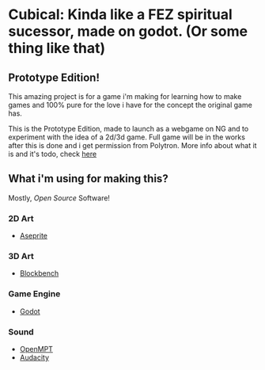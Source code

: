 # Cubical: Kinda like a FEZ spiritual sucessor, made on godot. (Or some thing like that)
## Prototype Edition! 
This amazing project is for a game i'm making for learning how to make games and 100% pure for the love i have for the concept the original game has. 

This is the Prototype Edition, made to launch as a webgame on NG and to experiment with the idea of a 2d/3d game. Full game will be in the works after this is done and i get permission from Polytron. More info about what it is and it's todo, check [here](https://github.com/Nhoque3786/cubicalprototype/wiki/Prototype-Edition!)

## What i'm using for making this?
Mostly, *Open Source* Software!

### 2D Art
- [Aseprite](https://aseprite.org/)

### 3D Art
- [Blockbench](https://blockbench.net/)

### Game Engine
- [Godot](https://godotengine.org/)

### Sound
- [OpenMPT](https://www.openmpt.org/)
- [Audacity](https://www.audacityteam.org/)
